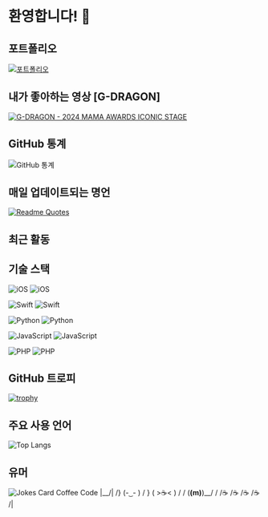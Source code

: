 # 환영합니다! 👋

## 포트폴리오 
[![포트폴리오](https://img.shields.io/badge/포트폴리오-FF4088?style=for-the-badge&logo=GitHub&logoColor=white)](https://zlem8952.github.io/remind.github.io/)

## 내가 좋아하는 영상 [G-DRAGON]

[![G-DRAGON - 2024 MAMA AWARDS ICONIC STAGE](https://img.youtube.com/vi/jNjmTYxeIgU/0.jpg)](https://www.youtube.com/watch?v=jNjmTYxeIgU "G-DRAGON - 2024 MAMA AWARDS ICONIC STAGE")


## GitHub 통계
![GitHub 통계](https://github-readme-stats.vercel.app/api?username=zlem8952&show_icons=true&theme=radical)

## 매일 업데이트되는 명언
[![Readme Quotes](https://quotes-github-readme.vercel.app/api?type=horizontal&theme=dark)](https://github.com/piyushsuthar/github-readme-quotes)

## 최근 활동
<!--START_SECTION:activity-->
<!--END_SECTION:activity-->

## 기술 스택
![iOS](https://img.shields.io/badge/iOS-000000?style=for-the-badge&logo=ios&logoColor=white)
![iOS](https://img.shields.io/badge/Skill-70%25-brightgreen?style=for-the-badge&labelColor=000000)

![Swift](https://img.shields.io/badge/Swift-FA7343?style=for-the-badge&logo=swift&logoColor=white)
![Swift](https://img.shields.io/badge/Skill-75%25-brightgreen?style=for-the-badge&labelColor=FA7343)

![Python](https://img.shields.io/badge/Python-3776AB?style=for-the-badge&logo=Python&logoColor=white)
![Python](https://img.shields.io/badge/Skill-85%25-brightgreen?style=for-the-badge&labelColor=3776AB)

![JavaScript](https://img.shields.io/badge/JavaScript-F7DF1E?style=for-the-badge&logo=javascript&logoColor=black)
![JavaScript](https://img.shields.io/badge/Skill-80%25-brightgreen?style=for-the-badge&labelColor=F7DF1E)

![PHP](https://img.shields.io/badge/PHP-777BB4?style=for-the-badge&logo=php&logoColor=white)
![PHP](https://img.shields.io/badge/Skill-60%25-brightgreen?style=for-the-badge&labelColor=777BB4)


## GitHub 트로피
[![trophy](https://github-profile-trophy.vercel.app/?username=zlem8952)](https://github.com/ryo-ma/github-profile-trophy)

## 주요 사용 언어
![Top Langs](https://github-readme-stats.vercel.app/api/top-langs/?username=zlem8952&layout=compact)


## 유머
![Jokes Card](https://readme-jokes.vercel.app/api)
  Coffee         Code
    |\__/|      /}
   (-  ͜ - )     / }
  ( >☕️< )    / /
 (__(m)__)__/ /
/☕️ /☕️ /☕️ /☕️ /|

